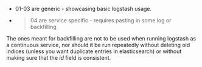 
 * 01-03 are generic - showcasing basic logstash usage.

 * >04 are service specific - requires pasting in some log or backfilling


The ones meant for backfilling are not to be used when running logstash as a continuous service, nor should it be run repeatedly without deleting old indices (unless you want duplicate entries in elasticsearch) or without making sure that the _id_ field is consistent.
